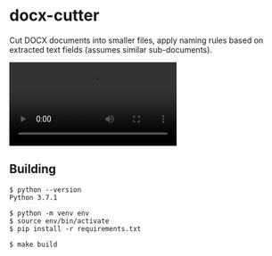 # docx-cutter

Cut DOCX documents into smaller files, apply naming rules based on extracted
text fields (assumes similar sub-documents).

![screencast](https://github.com/saalaa/docx-merge/raw/master/src/screencast.webm)


## Building

    $ python --version
    Python 3.7.1

    $ python -m venv env
    $ source env/bin/activate
    $ pip install -r requirements.txt

    $ make build
